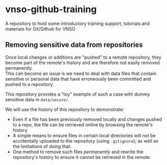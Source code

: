 # vnso-github-training
A repository to hold some introductory training support, tutorials and materials for Git/Github for VNSO

## Removing sensitive data from repositories

Once local changes or additions are "pushed" to a remote repository, they become part of the remote's history and are therefore not easily removed permanently.  
This can become an issue is we need to deal with data files that contain sensitive or personal data that have erroneously been committed and pushed to a repository.  
  
This repository provides a "toy" example of such a case with dummy sensitive data in `data/secure/`.  

We will use the history of this repository to demonstrate:
- Even if a file has been previously removed locally and changes pushed to a repo, the file can be retrieved online by browsing the remote's history
- A simple means to ensure files in certain local directories will not be accidentally uploaded to the repository (using `.gitignore`); as well as the limitations of doing that.
- One method to remove such files _permanently_ and rewrite the repository's history to ensure it cannot be retrieved in the remote.

